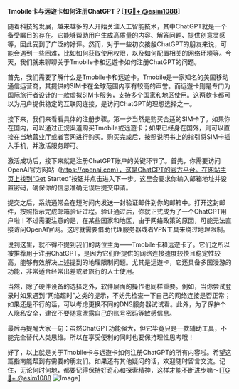 **Tmobile卡与远遊卡如何注册ChatGPT？[[TG💪+ @esim1088](https://t.me/s/esim1088)]**

随着科技的发展，越来越多的人开始关注人工智能技术，其中ChatGPT就是一个备受瞩目的存在。它能够帮助用户生成高质量的内容、解答问题、提供创意灵感等，因此受到了广泛的好评。然而，对于一些初次接触ChatGPT的朋友来说，可能会遇到一些困难，比如如何获取使用权限，以及如何配置相关的网络环境等。今天，我们就来聊聊关于Tmobile卡和远遊卡如何注册ChatGPT的问题。

首先，我们需要了解什么是Tmobile卡和远遊卡。Tmobile是一家知名的美国移动通信运营商，其提供的SIM卡在全球范围内享有较高的声誉。而远遊卡则是专门为国际旅行者设计的一款虚拟SIM卡服务，支持多个国家和地区使用。这两款卡都可以为用户提供稳定的互联网连接，是访问ChatGPT的理想选择之一。

接下来，我们来看看具体的注册步骤。第一步当然是购买合适的SIM卡了。如果你在国内，可以通过正规渠道购买Tmobile或远遊卡；如果已经身在国外，则可以直接在当地营业厅或者官网进行购买。购买完成后，按照说明书上的指引将SIM卡插入手机，并激活服务即可。

激活成功后，接下来就是注册ChatGPT账户的关键环节了。首先，你需要访问OpenAI官方网站（https://openai.com），这是ChatGPT的官方平台。在网站主页上找到“Get Started”按钮并点击进入下一步。这里会要求你输入邮箱地址并设置密码，确保你的信息准确无误后提交申请。

提交之后，系统通常会在短时间内发送一封验证邮件到你的邮箱中。打开这封邮件，按照指示完成邮箱验证过程。验证通过后，你就正式成为了一个ChatGPT用户啦！不过需要注意的是，在某些国家和地区，由于网络政策的原因，可能无法直接访问OpenAI官网。这时就需要借助代理服务器或者VPN工具来绕过地理限制。

说到这里，就不得不提到我们的两位主角——Tmobile卡和远遊卡了。它们之所以被推荐用于注册ChatGPT，是因为它们所提供的网络连接速度较快且稳定性较高，能够有效解决上述提到的地理限制问题。尤其是远遊卡，它还具备多国漫游的功能，非常适合经常出差或者旅行的人士使用。

当然，除了硬件设备的选择之外，软件层面的操作也同样重要。例如，当你尝试登录时如果遇到“网络超时”之类的提示，不妨先检查一下自己的网络连接是否正常；如果还是不行的话，可以考虑更换不同的DNS服务器试试看。此外，为了保护个人隐私安全，建议不要随意泄露自己的账号密码等敏感信息。

最后再提醒大家一句：虽然ChatGPT功能强大，但它毕竟只是一款辅助工具，不能完全替代人类思维。所以在享受便利的同时也要保持理性思考哦！

好了，以上就是关于Tmobile卡与远遊卡如何注册ChatGPT的所有内容啦。希望这篇指南能帮到有需要的朋友们。如果还有其他疑问的话，欢迎随时留言交流。记住，无论何时何地，都要记得保持好奇心和探索精神，这样才能不断进步嘛～[[TG💪+ @esim1088](https://t.me/s/esim1088) ![Image](https://i.postimg.cc/4NQfJmqS/Snipaste-2025-05-13-00-14-12.png)]